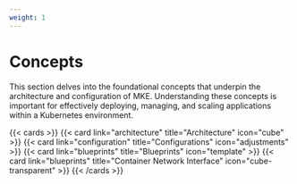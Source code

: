 ```yaml
---
weight: 1
---
```


# Concepts

This section delves into the foundational concepts that underpin the architecture
and configuration of MKE. Understanding these concepts is important for effectively
deploying, managing, and scaling applications within a Kubernetes environment.

{{< cards >}}
  {{< card link="architecture" title="Architecture" icon="cube" >}}
  {{< card link="configuration" title="Configurations" icon="adjustments" >}}
  {{< card link="blueprints" title="Blueprints" icon="template" >}}
  {{< card link="blueprints" title="Container Network Interface" icon="cube-transparent" >}}
{{< /cards >}}
